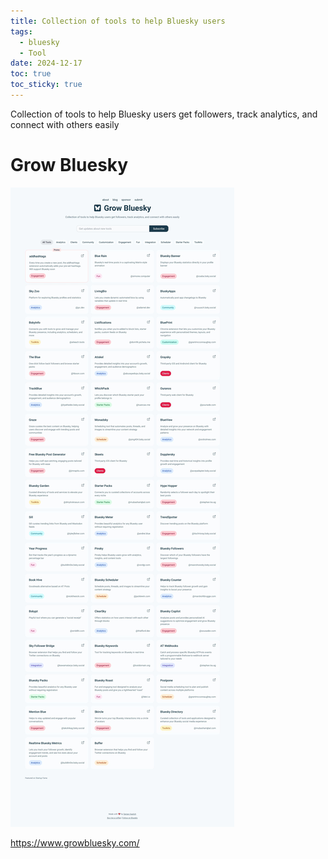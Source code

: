 ```yaml
---
title: Collection of tools to help Bluesky users
tags:
  - bluesky
  - Tool
date: 2024-12-17
toc: true
toc_sticky: true
---
```


Collection of tools to help Bluesky users get followers, track analytics, and connect with others easily
# Grow Bluesky

![](../_asset/image/2024-12-08blue-1734434324239.jpeg)

<https://www.growbluesky.com/>